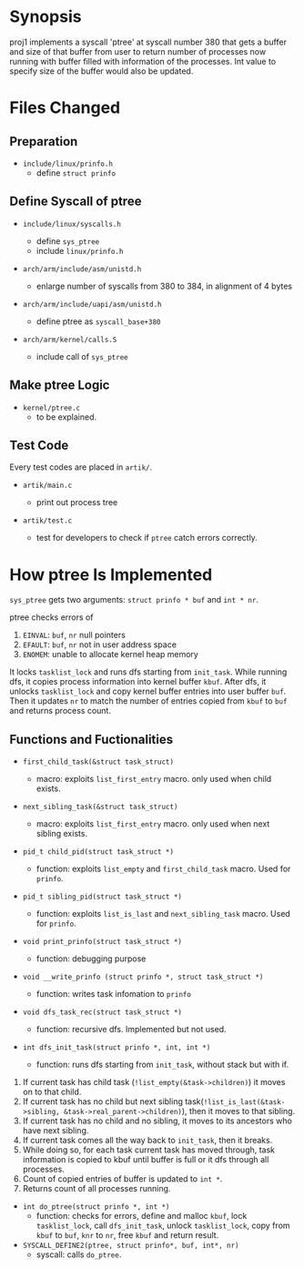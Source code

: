 # Synopsis
proj1 implements a syscall 'ptree' at syscall number 380 that gets a buffer and size of that buffer from user to return number of processes now running with buffer filled with information of the processes. Int value to specify size of the buffer would also be updated.

# Files Changed
## Preparation
- `include/linux/prinfo.h` 
  - define `struct prinfo`

## Define Syscall of ptree

- `include/linux/syscalls.h`
  - define `sys_ptree`
  - include `linux/prinfo.h`
    
- `arch/arm/include/asm/unistd.h`
  - enlarge number of syscalls from 380 to 384, in alignment of 4 bytes

- `arch/arm/include/uapi/asm/unistd.h`
  - define ptree as `syscall_base+380`

- `arch/arm/kernel/calls.S`
  - include call of `sys_ptree`

## Make ptree Logic

- `kernel/ptree.c`
  - to be explained.

## Test Code
Every test codes are placed in `artik/`.

- `artik/main.c`
  - print out process tree

- `artik/test.c`
  - test for developers to check if `ptree` catch errors correctly.

# How ptree Is Implemented

`sys_ptree` gets two arguments: `struct prinfo * buf` and `int * nr`.

ptree checks errors of
1. `EINVAL`: `buf`, `nr` null pointers 
2. `EFAULT`: `buf`, `nr` not in user address space
3. `ENOMEM`: unable to allocate kernel heap memory

It locks `tasklist_lock` and runs dfs starting from `init_task`.
While running dfs, it copies process information into kernel buffer `kbuf`.
After dfs, it unlocks `tasklist_lock` and copy kernel buffer entries into user buffer `buf`.
Then it updates `nr` to match the number of entries copied from `kbuf` to `buf` and returns process count.

## Functions and Fuctionalities
- `first_child_task(&struct task_struct)`
  - macro: exploits `list_first_entry` macro. only used when child exists.

- `next_sibling_task(&struct task_struct)`
  - macro: exploits `list_first_entry` macro. only used when next sibling exists.

- `pid_t child_pid(struct task_struct *)`
  - function: exploits `list_empty` and `first_child_task` macro. Used for `prinfo`.

- `pid_t sibling_pid(struct task_struct *)`
  - function: exploits `list_is_last` and `next_sibling_task` macro. Used for `prinfo`.

- `void print_prinfo(struct task_struct *)`
  - function: debugging purpose

- `void __write_prinfo (struct prinfo *, struct task_struct *)`
  - function: writes task infomation to `prinfo`
  
- `void dfs_task_rec(struct task_struct *)`
  - function: recursive dfs. Implemented but not used.

- `int dfs_init_task(struct prinfo *, int, int *)`
  - function: runs dfs starting from `init_task`, without stack but with if. 
  
1. If current task has child task (`!list_empty(&task->children)`) it moves on to that child.
1. If current task has no child but next sibling task(`!list_is_last(&task->sibling, &task->real_parent->children)`), then it moves to that sibling.
1. If current task has no child and no sibling, it moves to its ancestors who have next sibling.
1. If current task comes all the way back to `init_task`, then it breaks.
1. While doing so, for each task current task has moved through, task information is copied to kbuf until buffer is full or it dfs through all processes.
1. Count of copied entries of buffer is updated to `int *`.
1. Returns count of all processes running.
  
- `int do_ptree(struct prinfo *, int *)`
  - function: checks for errors, define and malloc `kbuf`, lock `tasklist_lock`, call `dfs_init_task`, unlock `tasklist_lock`, copy from `kbuf` to `buf`, `knr` to `nr`, free `kbuf` and return result.
- `SYSCALL_DEFINE2(ptree, struct prinfo*, buf, int*, nr)`
  - syscall: calls `do_ptree`.
